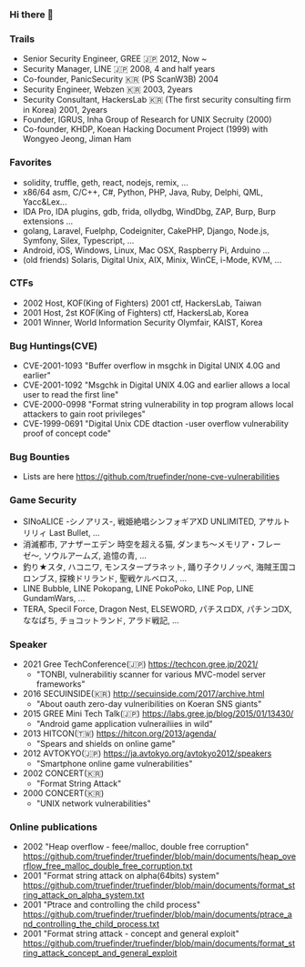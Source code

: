 ### Hi there 👋

<!--
**truefinder/truefinder** is a ✨ _special_ ✨ repository because its `README.md` (this file) appears on your GitHub profile.

Here are some ideas to get you started:

- 🔭 I’m currently working on ...
- 🌱 I’m currently learning ...
- 👯 I’m looking to collaborate on ...
- 🤔 I’m looking for help with ...
- 💬 Ask me about ...
- 📫 How to reach me: ...
- 😄 Pronouns: ...
- ⚡ Fun fact: ...
-->

### Trails
- Senior Security Engineer, GREE 🇯🇵 2012, Now ~  
- Security Manager, LINE 🇯🇵 2008, 4 and half years
- Co-founder, PanicSecurity 🇰🇷 (PS ScanW3B) 2004
- Security Engineer, Webzen 🇰🇷  2003, 2years
- Security Consultant, HackersLab 🇰🇷 (The first security consulting firm in Korea) 2001, 2years
- Founder, IGRUS, Inha Group of Research for UNIX Secruity (2000)
- Co-founder, KHDP, Koean Hacking Document Project (1999) with Wongyeo Jeong, Jiman Ham

### Favorites 
- solidity, truffle, geth, react, nodejs, remix, ... 
- x86/64 asm, C/C++, C#, Python, PHP, Java, Ruby, Delphi, QML, Yacc&Lex... 
- IDA Pro, IDA plugins, gdb, frida, ollydbg, WindDbg, ZAP, Burp, Burp extensions ...
- golang, Laravel, Fuelphp, Codeigniter, CakePHP, Django, Node.js, Symfony, Silex, Typescript, ... 
- Android, iOS, Windows, Linux, Mac OSX, Raspberry Pi, Arduino ... 
- (old friends) Solaris, Digital Unix, AIX, Minix, WinCE, i-Mode, KVM, ...

### CTFs 
- 2002 Host, KOF(King of Fighters) 2001 ctf, HackersLab, Taiwan
- 2001 Host, 2st KOF(King of Fighters) ctf, HackersLab, Korea 
- 2001 Winner, World Information Security Olymfair, KAIST, Korea  

### Bug Huntings(CVE)
- CVE-2001-1093 "Buffer overflow in msgchk in Digital UNIX 4.0G and earlier"
- CVE-2001-1092 "Msgchk in Digital UNIX 4.0G and earlier allows a local user to read the first line"
- CVE-2000-0998 "Format string vulnerability in top program allows local attackers to gain root privileges"
- CVE-1999-0691 "Digital Unix CDE dtaction -user overflow vulnerability proof of concept code"

### Bug Bounties 
- Lists are here https://github.com/truefinder/none-cve-vulnerabilities


### Game Security
- SINoALICE -シノアリス-, 戦姫絶唱シンフォギアXD UNLIMITED, アサルトリリィ Last Bullet,  ...
- 消滅都市, アナザーエデン 時空を超える猫, ダンまち〜メモリア・フレーゼ〜, ソウルアームズ, 追憶の青, ... 
- 釣り★スタ, ハコニワ, モンスタープラネット, 踊り子クリノッペ, 海賊王国コロンブス, 探検ドリランド, 聖戦ケルベロス, ...
- LINE Bubble, LINE Pokopang, LINE PokoPoko, LINE Pop, LINE GundamWars, ...
- TERA, Specil Force, Dragon Nest, ELSEWORD, パチスロDX, パチンコDX, ななぱち, チョコットランド, アラド戦記, ...

### Speaker 
- 2021 Gree TechConference(🇯🇵) https://techcon.gree.jp/2021/
  * "TONBI, vulnerabilitiy scanner for various MVC-model server frameworks" 
- 2016 SECUINSIDE(🇰🇷) http://secuinside.com/2017/archive.html
  * "About oauth zero-day vulneribilities on Koeran SNS giants"  
- 2015 GREE Mini Tech Talk(🇯🇵) https://labs.gree.jp/blog/2015/01/13430/
  * "Android game application vulnerailiies in wild" 
- 2013 HITCON(🇹🇼) https://hitcon.org/2013/agenda/
  * "Spears and shields on online game" 
- 2012 AVTOKYO(🇯🇵) https://ja.avtokyo.org/avtokyo2012/speakers
  * "Smartphone online game vulnerabilities" 
- 2002 CONCERT(🇰🇷) 
  * "Format String Attack" 
- 2000 CONCERT(🇰🇷) 
  * "UNIX network vulnerabilities" 

### Online publications
- 2002 "Heap overflow - feee/malloc, double free corruption" 
https://github.com/truefinder/truefinder/blob/main/documents/heap_overflow_free_malloc_double_free_corruption.txt
- 2001 "Format string attack on alpha(64bits) system" 
https://github.com/truefinder/truefinder/blob/main/documents/format_string_attack_on_alpha_system.txt
- 2001 "Ptrace and controlling the child process" 
https://github.com/truefinder/truefinder/blob/main/documents/ptrace_and_controlling_the_child_process.txt
- 2001 "Format string attack - concept and general exploit" 
https://github.com/truefinder/truefinder/blob/main/documents/format_string_attack_concept_and_general_exploit

